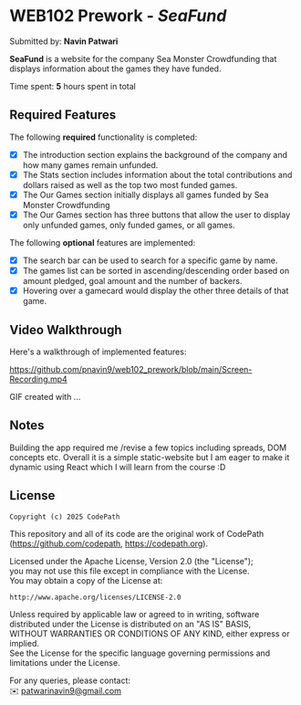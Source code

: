 # WEB102 Prework - *SeaFund*

Submitted by: **Navin Patwari**

**SeaFund** is a website for the company Sea Monster Crowdfunding that displays information about the games they have funded.

Time spent: **5** hours spent in total

## Required Features

The following **required** functionality is completed:

* [x] The introduction section explains the background of the company and how many games remain unfunded.
* [x] The Stats section includes information about the total contributions and dollars raised as well as the top two most funded games.
* [x] The Our Games section initially displays all games funded by Sea Monster Crowdfunding
* [x] The Our Games section has three buttons that allow the user to display only unfunded games, only funded games, or all games.

The following **optional** features are implemented:

* [x] The search bar can be used to search for a specific game by name.
* [x] The games list can be sorted in ascending/descending order based on amount pledged, goal amount and the number of backers.
* [x] Hovering over a gamecard would display the other three details of that game.

## Video Walkthrough

Here's a walkthrough of implemented features:

https://github.com/pnavin9/web102_prework/blob/main/Screen-Recording.mp4

<!-- Replace this with whatever GIF tool you used! -->
GIF created with ...  
<!-- Recommended tools:
[Kap](https://getkap.co/) for macOS
[ScreenToGif](https://www.screentogif.com/) for Windows
[peek](https://github.com/phw/peek) for Linux. -->

## Notes

Building the app required me /revise a few topics including spreads, DOM concepts etc. Overall it is a simple static-website but I am eager to make it dynamic using React which I will learn from the course :D

## License

    Copyright (c) 2025 CodePath

This repository and all of its code are the original work of CodePath  
(https://github.com/codepath, https://codepath.org).

Licensed under the Apache License, Version 2.0 (the "License");  
you may not use this file except in compliance with the License.  
You may obtain a copy of the License at:

    http://www.apache.org/licenses/LICENSE-2.0

Unless required by applicable law or agreed to in writing, software  
distributed under the License is distributed on an "AS IS" BASIS,  
WITHOUT WARRANTIES OR CONDITIONS OF ANY KIND, either express or implied.  
See the License for the specific language governing permissions and  
limitations under the License.

For any queries, please contact:  
✉️ patwarinavin9@gmail.com
